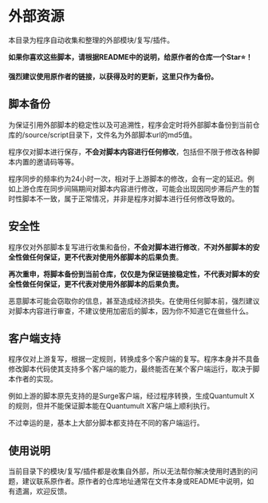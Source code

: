 # 外部资源

本目录为程序自动收集和整理的外部模块/复写/插件。

**如果你喜欢这些脚本，请根据README中的说明，给原作者的仓库一个Star⭐！**

**强烈建议使用原作者的链接，以获得及时的更新，这里只作为备份。**

## 脚本备份

为保证引用外部脚本的稳定性以及可追溯性，程序会定时将外部脚本备份到当前仓库的/source/script目录下，文件名为外部脚本url的md5值。

程序仅对脚本进行保存，**不会对脚本内容进行任何修改**，包括但不限于修改各种脚本内置的邀请码等等。

程序同步的频率约为24小时一次，相对于上游脚本的修改，会有一定的延迟。例如上游仓库在同步间隔期间对脚本内容进行修改，可能会出现因同步滞后产生的暂时性脚本不一致，属于正常情况，并非是程序对脚本进行任何修改导致的。

## 安全性

程序仅对外部脚本复写进行收集和备份，**不会对脚本进行修改**，**不对外部脚本的安全性做任何保证，更不代表对使用外部脚本的后果负责**。

**再次重申，将脚本备份到当前仓库，仅仅是为保证链接稳定性，不代表对脚本的安全性做任何保证，更不代表对使用外部脚本的后果负责。**

恶意脚本可能会窃取你的信息，甚至造成经济损失。在使用任何脚本前，强烈建议对脚本内容进行审查，不建议使用加密后的脚本，因为你不知道它在做些什么。

## 客户端支持

程序仅对上游复写，根据一定规则，转换成多个客户端的复写。程序本身并不具备修改脚本代码使其支持多个客户端的能力，最终能否在某个客户端运行，取决于脚本作者的实现。

例如上游的脚本原先支持的是Surge客户端，经过程序转换，生成Quantumult X的规则，但并不能保证脚本能在Quantumult X客户端上顺利执行。

不过幸运的是，基本上大部分脚本都支持在不同的客户端运行。

## 使用说明

当前目录下的模块/复写/插件都是收集自外部，所以无法帮你解决使用时遇到的问题，建议联系原作者。原作者的仓库地址通常在文件本身或README中说明，如有遗漏，欢迎反馈。

